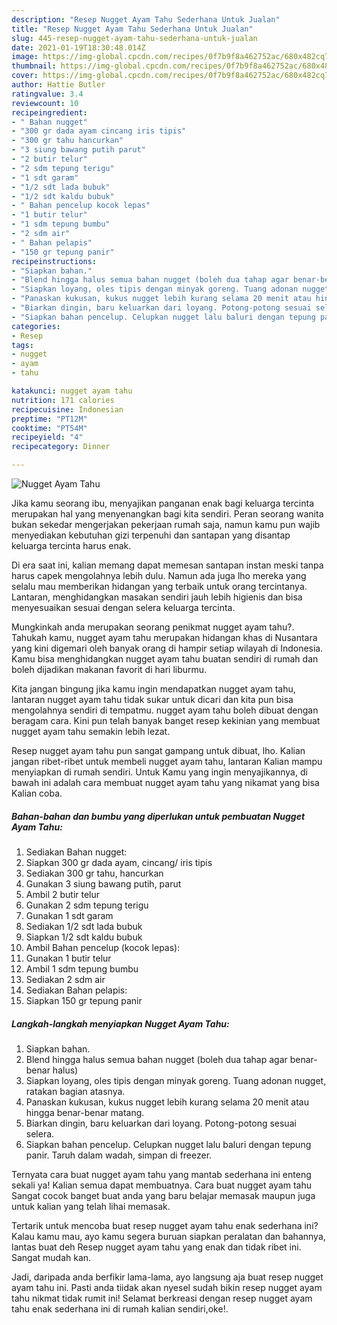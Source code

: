 ```yaml
---
description: "Resep Nugget Ayam Tahu Sederhana Untuk Jualan"
title: "Resep Nugget Ayam Tahu Sederhana Untuk Jualan"
slug: 445-resep-nugget-ayam-tahu-sederhana-untuk-jualan
date: 2021-01-19T18:30:48.014Z
image: https://img-global.cpcdn.com/recipes/0f7b9f8a462752ac/680x482cq70/nugget-ayam-tahu-foto-resep-utama.jpg
thumbnail: https://img-global.cpcdn.com/recipes/0f7b9f8a462752ac/680x482cq70/nugget-ayam-tahu-foto-resep-utama.jpg
cover: https://img-global.cpcdn.com/recipes/0f7b9f8a462752ac/680x482cq70/nugget-ayam-tahu-foto-resep-utama.jpg
author: Hattie Butler
ratingvalue: 3.4
reviewcount: 10
recipeingredient:
- " Bahan nugget"
- "300 gr dada ayam cincang iris tipis"
- "300 gr tahu hancurkan"
- "3 siung bawang putih parut"
- "2 butir telur"
- "2 sdm tepung terigu"
- "1 sdt garam"
- "1/2 sdt lada bubuk"
- "1/2 sdt kaldu bubuk"
- " Bahan pencelup kocok lepas"
- "1 butir telur"
- "1 sdm tepung bumbu"
- "2 sdm air"
- " Bahan pelapis"
- "150 gr tepung panir"
recipeinstructions:
- "Siapkan bahan."
- "Blend hingga halus semua bahan nugget (boleh dua tahap agar benar-benar halus)"
- "Siapkan loyang, oles tipis dengan minyak goreng. Tuang adonan nugget, ratakan bagian atasnya."
- "Panaskan kukusan, kukus nugget lebih kurang selama 20 menit atau hingga benar-benar matang."
- "Biarkan dingin, baru keluarkan dari loyang. Potong-potong sesuai selera."
- "Siapkan bahan pencelup. Celupkan nugget lalu baluri dengan tepung panir. Taruh dalam wadah, simpan di freezer."
categories:
- Resep
tags:
- nugget
- ayam
- tahu

katakunci: nugget ayam tahu 
nutrition: 171 calories
recipecuisine: Indonesian
preptime: "PT12M"
cooktime: "PT54M"
recipeyield: "4"
recipecategory: Dinner

---
```



![Nugget Ayam Tahu](https://img-global.cpcdn.com/recipes/0f7b9f8a462752ac/680x482cq70/nugget-ayam-tahu-foto-resep-utama.jpg)

Jika kamu seorang ibu, menyajikan panganan enak bagi keluarga tercinta merupakan hal yang menyenangkan bagi kita sendiri. Peran seorang  wanita bukan sekedar mengerjakan pekerjaan rumah saja, namun kamu pun wajib menyediakan kebutuhan gizi terpenuhi dan santapan yang disantap keluarga tercinta harus enak.

Di era  saat ini, kalian memang dapat memesan santapan instan meski tanpa harus capek mengolahnya lebih dulu. Namun ada juga lho mereka yang selalu mau memberikan hidangan yang terbaik untuk orang tercintanya. Lantaran, menghidangkan masakan sendiri jauh lebih higienis dan bisa menyesuaikan sesuai dengan selera keluarga tercinta. 



Mungkinkah anda merupakan seorang penikmat nugget ayam tahu?. Tahukah kamu, nugget ayam tahu merupakan hidangan khas di Nusantara yang kini digemari oleh banyak orang di hampir setiap wilayah di Indonesia. Kamu bisa menghidangkan nugget ayam tahu buatan sendiri di rumah dan boleh dijadikan makanan favorit di hari liburmu.

Kita jangan bingung jika kamu ingin mendapatkan nugget ayam tahu, lantaran nugget ayam tahu tidak sukar untuk dicari dan kita pun bisa mengolahnya sendiri di tempatmu. nugget ayam tahu boleh dibuat dengan beragam cara. Kini pun telah banyak banget resep kekinian yang membuat nugget ayam tahu semakin lebih lezat.

Resep nugget ayam tahu pun sangat gampang untuk dibuat, lho. Kalian jangan ribet-ribet untuk membeli nugget ayam tahu, lantaran Kalian mampu menyiapkan di rumah sendiri. Untuk Kamu yang ingin menyajikannya, di bawah ini adalah cara membuat nugget ayam tahu yang nikamat yang bisa Kalian coba.

<!--inarticleads1-->

##### Bahan-bahan dan bumbu yang diperlukan untuk pembuatan Nugget Ayam Tahu:

1. Sediakan  Bahan nugget:
1. Siapkan 300 gr dada ayam, cincang/ iris tipis
1. Sediakan 300 gr tahu, hancurkan
1. Gunakan 3 siung bawang putih, parut
1. Ambil 2 butir telur
1. Gunakan 2 sdm tepung terigu
1. Gunakan 1 sdt garam
1. Sediakan 1/2 sdt lada bubuk
1. Siapkan 1/2 sdt kaldu bubuk
1. Ambil  Bahan pencelup (kocok lepas):
1. Gunakan 1 butir telur
1. Ambil 1 sdm tepung bumbu
1. Sediakan 2 sdm air
1. Sediakan  Bahan pelapis:
1. Siapkan 150 gr tepung panir




<!--inarticleads2-->

##### Langkah-langkah menyiapkan Nugget Ayam Tahu:

1. Siapkan bahan.
1. Blend hingga halus semua bahan nugget (boleh dua tahap agar benar-benar halus)
1. Siapkan loyang, oles tipis dengan minyak goreng. Tuang adonan nugget, ratakan bagian atasnya.
1. Panaskan kukusan, kukus nugget lebih kurang selama 20 menit atau hingga benar-benar matang.
1. Biarkan dingin, baru keluarkan dari loyang. Potong-potong sesuai selera.
1. Siapkan bahan pencelup. Celupkan nugget lalu baluri dengan tepung panir. Taruh dalam wadah, simpan di freezer.




Ternyata cara buat nugget ayam tahu yang mantab sederhana ini enteng sekali ya! Kalian semua dapat membuatnya. Cara buat nugget ayam tahu Sangat cocok banget buat anda yang baru belajar memasak maupun juga untuk kalian yang telah lihai memasak.

Tertarik untuk mencoba buat resep nugget ayam tahu enak sederhana ini? Kalau kamu mau, ayo kamu segera buruan siapkan peralatan dan bahannya, lantas buat deh Resep nugget ayam tahu yang enak dan tidak ribet ini. Sangat mudah kan. 

Jadi, daripada anda berfikir lama-lama, ayo langsung aja buat resep nugget ayam tahu ini. Pasti anda tiidak akan nyesel sudah bikin resep nugget ayam tahu nikmat tidak rumit ini! Selamat berkreasi dengan resep nugget ayam tahu enak sederhana ini di rumah kalian sendiri,oke!.

